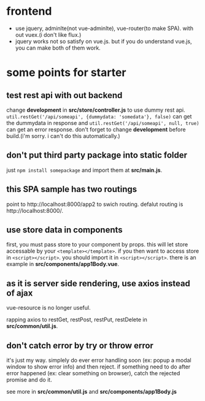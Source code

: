# frontend

- use jquery, adminlte(not vue-adminlte), vue-router(to make SPA). with out vuex.(i don't like flux.)
- jquery works not so satisfy on vue.js. but if you do understand vue.js, you can make both of them work.

# some points for starter

## test rest api with out backend

change **development** in **src/store/controller.js** to use dummy rest api. `util.restGet('/api/someapi', {dummydata: 'somedata'}, false)` can get the dummydata in response and `util.restGet('/api/someapi', null, true)` can get an error response. don't forget to change **development** before build.(i'm sorry. i can't do this automatically.)

## don't put third party package into static folder

just `npm install somepackage` and import them at **src/main.js**.

## this SPA sample has two routings

point to http://localhost:8000/app2 to swich routing. defalut routing is http://localhost:8000/.

## use store data in components

first, you must pass store to your component by props. this will let store accessable by your `<template></template>`. if you then want to access store in `<script></script>`. you should import it in `<script></script>`. there is an example in **src/components/app1Body.vue**.

## as it is server side rendering, use axios instead of ajax

vue-resource is no longer useful.

rapping axios to restGet, restPost, restPut, restDelete in **src/common/util.js**.

## don't catch error by try or throw error

it's just my way. simplely do ever error handling soon (ex: popup a modal window to show error info) and then reject. if something need to do after error happened (ex: clear something on browser), catch the rejected promise and do it.

see more in **src/common/util.js** and **src/components/app1Body.js**
